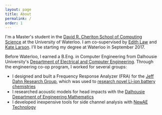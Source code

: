 ```yaml
---
layout: page
title: About
permalink: /
order: 1
---
```


I'm a Master's student in the [David R. Cheriton School of Computing Science](https://cs.uwaterloo.ca/) at the University of Waterloo. I am co-supervised by [Edith Law](http://edithlaw.ca/) and [Kate Larson](https://cs.uwaterloo.ca/~klarson/). I'll be starting my degree at Waterloo in September 2017.

Before Waterloo, I earned a B.Eng. in Computer Engineering from Dalhousie University's [Department of Electrical and Computer Engineering](https://www.dal.ca/faculty/engineering/electrical.html). Through the engineering co-op program, I worked for several groups:
* I designed and built a Frequency Response Analyzer (FRA) for the [Jeff Dahn Research Group](https://www.dal.ca/diff/dahn.html), which was used to [research novel Li-ion battery chemistries](http://jes.ecsdl.org/content/162/6/A1046.short)
* I researched acoustic models for head impacts with the [Dalhousie Department of Engineering Mathematics](https://www.dal.ca/faculty/engineering/math-internetworking.html)
* I developed inexpensive tools for side channel analysis with [NewAE Technology](http://newae.com/)
